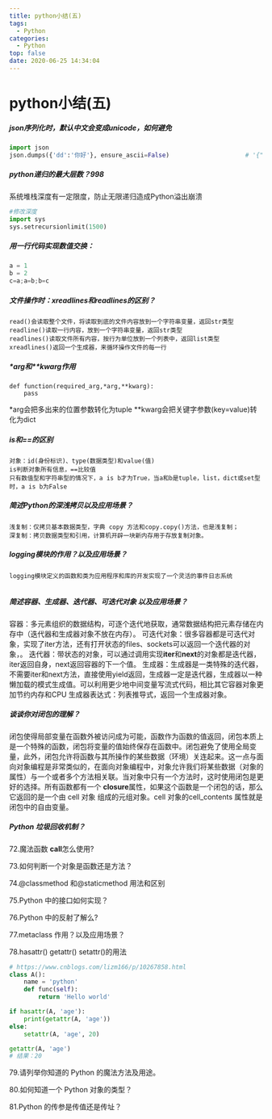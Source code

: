 ```yaml
---
title: python小结(五)
tags:
  - Python
categories:
  - Python
top: false
date: 2020-06-25 14:34:04
---
```

# python小结(五)

##### json序列化时，默认中文会变成unicode，如何避免

```python
import json
json.dumps({'dd':'你好'}, ensure_ascii=False)                     # '{"dd": "你好"}'
```

##### python递归的最大层数？998

系统堆栈深度有一定限度，防止无限递归造成Python溢出崩溃

```python
#修改深度
import sys
sys.setrecursionlimit(1500)
```

##### 用一行代码实现数值交换：

```python
a = 1
b = 2
c=a;a=b;b=c
```

##### 文件操作时：xreadlines和readlines的区别？

```
read()会读取整个文件，将读取到底的文件内容放到一个字符串变量，返回str类型
readline()读取一行内容，放到一个字符串变量，返回str类型
readlines()读取文件所有内容，按行为单位放到一个列表中，返回list类型
xreadlines()返回一个生成器，来循环操作文件的每一行
```

##### *arg和**kwarg作用

```
def function(required_arg,*arg,**kwarg):    
	pass
```

*arg会把多出来的位置参数转化为tuple
**kwarg会把关键字参数(key=value)转化为dict

##### is和==的区别

```
对象：id(身份标识)、type(数据类型)和value(值)
is判断对象所有信息，==比较值
只有数值型和字符串型的情况下，a is b才为True，当a和b是tuple，list，dict或set型时，a is b为False
```

##### 简述Python的深浅拷贝以及应用场景？

```
浅复制：仅拷贝基本数据类型，字典 copy 方法和copy.copy()方法，也是浅复制；
深复制：拷贝数据类型和引用，计算机开辟一块新内存用于存放复制对象。
```

##### logging模块的作用？以及应用场景？

```
logging模块定义的函数和类为应用程序和库的开发实现了一个灵活的事件日志系统


```

##### 简述容器、生成器、迭代器、可迭代对象 以及应用场景？

容器：多元素组织的数据结构，可逐个迭代地获取，通常数据结构把元素存储在内存中（迭代器和生成器对象不放在内存）。
可迭代对象：很多容器都是可迭代对象，实现了iter方法，还有打开状态的files、sockets可以返回一个迭代器的对象，。
迭代器：带状态的对象，可以通过调用实现**iter**和**next**的对象都是迭代器，iter返回自身，next返回容器的下一个值。
生成器：生成器是一类特殊的迭代器，不需要iter和next方法，直接使用yield返回，生成器一定是迭代器，生成器以一种懒加载的模式生成值。可以利用更少地中间变量写流式代码，相比其它容器对象更加节约内存和CPU
生成器表达式：列表推导式，返回一个生成器对象。

##### 谈谈你对闭包的理解？

闭包使得局部变量在函数外被访问成为可能，函数作为函数的值返回，闭包本质上是一个特殊的函数，闭包将变量的值始终保存在函数中。闭包避免了使用全局变量，此外，闭包允许将函数与其所操作的某些数据（环境）关连起来。这一点与面向对象编程是非常类似的，在面向对象编程中，对象允许我们将某些数据（对象的属性）与一个或者多个方法相关联。当对象中只有一个方法时，这时使用闭包是更好的选择。所有函数都有一个 **closure**属性，如果这个函数是一个闭包的话，那么它返回的是一个由 cell 对象 组成的元组对象。cell 对象的cell_contents 属性就是闭包中的自由变量。

##### Python 垃圾回收机制？

72.魔法函数 **call**怎么使用?

73.如何判断一个对象是函数还是方法？

74.@classmethod 和@staticmethod 用法和区别

75.Python 中的接口如何实现？

76.Python 中的反射了解么?

77.metaclass 作用？以及应用场景？

78.hasattr() getattr() setattr()的用法

```python
# https://www.cnblogs.com/lizm166/p/10267858.html
class A():
    name = 'python'
    def func(self):
        return 'Hello world'

if hasattr(A, 'age'):
    print(getattr(A, 'age'))
else:
    setattr(A, 'age', 20)

getattr(A, 'age')
# 结果：20
```

79.请列举你知道的 Python 的魔法方法及用途。

80.如何知道一个 Python 对象的类型？

81.Python 的传参是传值还是传址？



